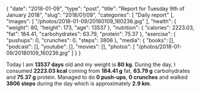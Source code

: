 {
    "date": "2018-01-09",
    "type": "post",
    "title": "Report for Tuesday 9th of January 2018",
    "slug": "2018\/01\/09",
    "categories": [
        "Daily report"
    ],
    "images": [
        "\/photos\/2018-01-09\/20180109_160236.jpg"
    ],
    "health": {
        "weight": 80,
        "height": 173,
        "age": 13537
    },
    "nutrition": {
        "calories": 2223.03,
        "fat": 184.41,
        "carbohydrates": 63.79,
        "protein": 75.37
    },
    "exercise": {
        "pushups": 0,
        "crunches": 0,
        "steps": 3806
    },
    "media": {
        "books": [],
        "podcast": [],
        "youtube": [],
        "movies": [],
        "photos": [
            "\/photos\/2018-01-09\/20180109_160236.jpg"
        ]
    }
}

Today I am <strong>13537 days</strong> old and my weight is <strong>80 kg</strong>. During the day, I consumed <strong>2223.03 kcal</strong> coming from <strong>184.41 g</strong> fat, <strong>63.79 g</strong> carbohydrates and <strong>75.37 g</strong> protein. Managed to do <strong>0 push-ups</strong>, <strong>0 crunches</strong> and walked <strong>3806 steps</strong> during the day which is approximately <strong>2.9 km</strong>.